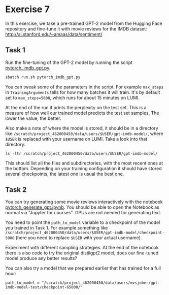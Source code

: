 # Exercise 7

In this exercise, we take a pre-trained GPT-2 model from the Hugging
Face repository and fine-tune it with movie reviews for the IMDB
dataset: http://ai.stanford.edu/~amaas/data/sentiment/

## Task 1

Run the fine-tuning of the GPT-2 model by running the script
[pytorch_imdb_gpt.py](pytorch_imdb_gpt.py).

   ```bash
   sbatch run.sh pytorch_imdb_gpt.py
   ```

You can tweak some of the parameters in the script. For example
`max_steps` in `TrainingArguments` tells for how many batches it will
train. It's by default set to `max_steps=5000`, which runs for about
15 minutes on LUMI.

At the end of the run it prints the perplexity on the test set. This
is a measure of how well our trained model predicts the test set
samples. The lower the value, the better.

Also make a note of where the model is stored, it should be in a
directory like
`/scratch/project_462000450/data/users/$USER/gpt-imdb-model/`, where
`$USER` is replaced with your username on LUMI. Take a look into that
directory:

```
ls -ltr /scratch/project_462000450/data/users/$USER/gpt-imdb-model/
```

This should list all the files and subdirectories, with the most
recent ones at the bottom. Depending on your training configuration it
should have stored several checkpoints, the latest one is usual the
best one.

## Task 2

You can try generating some movie reviews interactively with the
notebook [pytorch_generate_gpt.ipynb](pytorch_generate_gpt.ipynb). You
should be able to open the Notebook as normal via "Jupyter for
courses". GPUs are not needed for generating text.

You need to point the `path_to_model` variable to a checkpoint of the
model you trained in Task 1. For example something like
`/scratch/project_462000450/data/users/$USER/gpt-imdb-model/checkpoint-5000`
(here you need to replace `$USER` with your actual username).

Experiment with different sampling strategies. At the end of the
notebook there is also code to try the original distilgpt2 model, does
our fine-tuned model produce any better results?

You can also try a model that we prepared earlier that has trained for
a full hour:

```
path_to_model = "/scratch/project_462000450/data/users/mvsjober/gpt-imdb-model-test/checkpoint-65000/"
```
